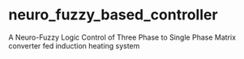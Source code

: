 # neuro_fuzzy_based_controller
 A Neuro-Fuzzy Logic Control of Three Phase to Single Phase Matrix  converter fed induction heating system

